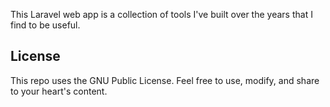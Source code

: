 This Laravel web app is a collection of tools I've built over the years that I find to be useful.

## License

This repo uses the GNU Public License. Feel free to use, modify, and share to your heart's content.

